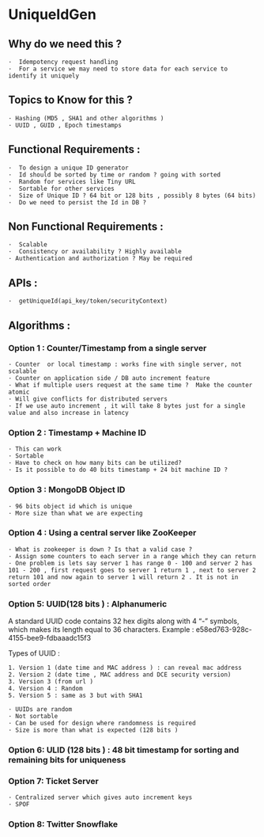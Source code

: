# UniqueIdGen
## Why do we need this ?

	·  Idempotency request handling
	·  For a service we may need to store data for each service to identify it uniquely


## Topics to Know for this ?

	· Hashing (MD5 , SHA1 and other algorithms )
	· UUID , GUID , Epoch timestamps 

## Functional Requirements  :

	·  To design a unique ID generator 
	·  Id should be sorted by time or random ? going with sorted 
	·  Random for services like Tiny URL 
	·  Sortable for other services 
	·  Size of Unique ID ? 64 bit or 128 bits , possibly 8 bytes (64 bits)
	·  Do we need to persist the Id in DB ?

## Non Functional Requirements : 

	·  Scalable
	·  Consistency or availability ? Highly available 
	· Authentication and authorization ? May be required 


## APIs :

	·  getUniqueId(api_key/token/securityContext)


## Algorithms :

### Option 1 : Counter/Timestamp from a single server
	· Counter  or local timestamp : works fine with single server, not scalable
	· Counter on application side / DB auto increment feature 
	· What if multiple users request at the same time ?  Make the counter atomic 
	· Will give conflicts for distributed servers
	· If we use auto increment , it will take 8 bytes just for a single value and also increase in latency

### Option 2 : Timestamp + Machine ID 

	· This can work 
	· Sortable 
	· Have to check on how many bits can be utilized?
	· Is it possible to do 40 bits timestamp + 24 bit machine ID ?

### Option 3 : MongoDB Object ID 
 
	· 96 bits object id which is unique 
	· More size than what we are expecting 

### Option 4 :  Using a central server like ZooKeeper 
	· What is zookeeper is down ? Is that a valid case ?
	· Assign some counters to each server in a range which they can return 
	· One problem is lets say server 1 has range 0 - 100 and server 2 has 101 - 200 , first request goes to server 1 return 1 , next to server 2 return 101 and now again to server 1 will return 2 . It is not in sorted order 


### Option 5:  UUID(128 bits ) : Alphanumeric
A standard UUID code contains 32 hex digits along with 4 “-” symbols, which makes its length equal to 36 characters.
Example : e58ed763-928c-4155-bee9-fdbaaadc15f3

Types of UUID : 

	1. Version 1 (date time and MAC address ) : can reveal mac address 
	2. Version 2 (date time , MAC address and DCE security version)
	3. Version 3 (from url ) 
	4. Version 4 : Random 
	5. Version 5 : same as 3 but with SHA1 

	· UUIDs are random 
	· Not sortable 
	· Can be used for design where randomness is required 
	· Size is more than what is expected (128 bits )
	

### Option 6:  ULID (128 bits )  : 48 bit timestamp for sorting and remaining bits for uniqueness 

### Option 7:  Ticket Server 
	· Centralized server which gives auto increment keys 
	· SPOF 
	

### Option 8:  Twitter Snowflake 

